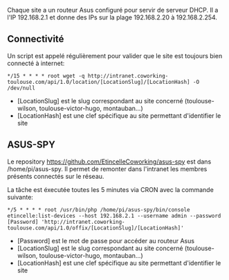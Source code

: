 
Chaque site a un routeur Asus configuré pour servir de serveur DHCP. Il a l'IP 192.168.2.1 et donne des IPs sur la plage 192.168.2.20 à 192.168.2.254.

## Connectivité
Un script est appelé régulièrement pour valider que le site est toujours bien connecté à internet:
```
*/15 * * * * root wget -q http://intranet.coworking-toulouse.com/api/1.0/location/[LocationSlug]/[LocationHash] -O /dev/null
```
* [LocationSlug] est le slug correspondant au site concerné (toulouse-wilson, toulouse-victor-hugo, montauban...)
* [LocationHash] est une clef spécifique au site permettant d'identifier le site

## ASUS-SPY
Le repository <https://github.com/EtincelleCoworking/asus-spy> est dans /home/pi/asus-spy. Il permet de remonter dans l'intranet les membres présents connectés sur le réseau.

La tâche est éxecutée toutes les 5 minutes via CRON avec la commande suivante:
```
*/5 * * * * root /usr/bin/php /home/pi/asus-spy/bin/console etincelle:list-devices --host 192.168.2.1 --username admin --password [Password] 'http://intranet.coworking-toulouse.com/api/1.0/offix/[LocationSlug]/[LocationHash]'
```
* [Password] est le mot de passe pour accéder au routeur Asus
* [LocationSlug] est le slug correspondant au site concerné (toulouse-wilson, toulouse-victor-hugo, montauban...)
* [LocationHash] est une clef spécifique au site permettant d'identifier le site